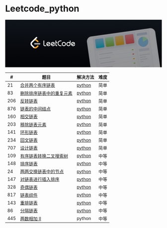 # Leetcode_python

![v2-8a0db15c769873f61adc572d10b83c2c_1200x500.jpg](https://github.com/WSCZou/Markdown-pic/blob/master/Leetcode_python/v2-8a0db15c769873f61adc572d10b83c2c_1200x500.jpg?raw=true)

| #    | 题目                                                         | 解决方法                                                     | 难度 |
| ---- | ------------------------------------------------------------ | ------------------------------------------------------------ | ---- |
| 21   | [合并两个有序链表](<https://leetcode-cn.com/problems/merge-two-sorted-lists/>) | [python](<https://github.com/WSCZou/Leetcode_python/blob/master/21_mergetwosortedlist/21_mergetwosortedlist.md>) | 简单 |
| 83   | [删除排序链表中的重复元素](<https://leetcode-cn.com/problems/remove-duplicates-from-sorted-list/>) | [python](<https://github.com/WSCZou/Leetcode_python/blob/master/83_RemoveDuplicatesfromSortedList/83_RemoveDuplicatesfromSortedList.md>) | 简单 |
| 206  | [反转链表](<https://leetcode-cn.com/problems/reverse-linked-list/>) | [python](<https://github.com/WSCZou/Leetcode_python/blob/master/206_ReverseLinkedList/206_ReverseLinkedList.md>) | 简单 |
| 876  | [链表的中间结点](https://leetcode-cn.com/problems/middle-of-the-linked-list/) | [python](<https://github.com/WSCZou/Leetcode_python/blob/master/876_MiddleoftheLinkedList/876_MiddleoftheLinkedList.md>) | 简单 |
| 160  | [相交链表](https://leetcode-cn.com/problems/intersection-of-two-linked-lists/) | [python](<https://github.com/WSCZou/Leetcode_python/blob/master/160_IntersectionofTwoLinkedLists/160_IntersectionofTwoLinkedLists.md>) | 简单 |
| 203  | [移除链表元素](https://leetcode-cn.com/problems/remove-linked-list-elements/) | [python](<https://github.com/WSCZou/Leetcode_python/blob/master/203_RemoveLinkedListElements/203_RemoveLinkedListElements.md>) | 简单 |
| 141  | [环形链表](https://leetcode-cn.com/problems/linked-list-cycle/) | [python](<https://github.com/WSCZou/Leetcode_python/blob/master/141._LinkedListCycle/141_LinkedListCycle.md>) | 简单 |
| 234  | [回文链表](https://leetcode-cn.com/problems/palindrome-linked-list/) | [python](<https://github.com/WSCZou/Leetcode_python/blob/master/234._PalindromeLinkedList/234._PalindromeLinkedList.md>) | 简单 |
| 707  | [设计链表](https://leetcode-cn.com/problems/design-linked-list/) | [python](<https://github.com/WSCZou/Leetcode_python/blob/master/707_Design%20Linked%20List/707_Design%20Linked%20List.md>) | 简单 |
| 109  | [有序链表转换二叉搜索树](https://leetcode-cn.com/problems/convert-sorted-list-to-binary-search-tree/) | [python](<https://github.com/WSCZou/Leetcode_python/blob/master/109_Convert%20Sorted%20List%20to%20Binary%20Search%20Tree/109_Convert%20Sorted%20List%20to%20Binary%20Search%20Tree.md>) | 中等 |
| 148  | [排序链表](https://leetcode-cn.com/problems/sort-list/)      | [python](<https://github.com/WSCZou/Leetcode_python/blob/master/148_SortList/148_Sort%20List.md>) | 中等 |
| 24   | [两两交换链表中的节点](https://leetcode-cn.com/problems/swap-nodes-in-pairs/) | [python](<https://github.com/WSCZou/Leetcode_python/blob/master/24_SwapNodesinPairs/24_SwapNodesinPairs.md>) | 中等 |
| 147  | [对链表进行插入排序](https://leetcode-cn.com/problems/insertion-sort-list/) | [python](<https://github.com/WSCZou/Leetcode_python/blob/master/147_Insertion%20Sort%20List/147_InsertionSortList.md>) | 中等 |
| 328  | [奇偶链表](https://leetcode-cn.com/problems/odd-even-linked-list/) | [python](<https://github.com/WSCZou/Leetcode_python/blob/master/328_OddEvenLinkedList/328_OddEvenLinkedList.md>) | 中等 |
| 817  | [链表组件](https://leetcode-cn.com/problems/linked-list-components/) | [python](<https://github.com/WSCZou/Leetcode_python/blob/master/817_LinkedListComponents/817_LinkedListComponents.md>) | 中等 |
| 143  | [重排链表](https://leetcode-cn.com/problems/reorder-list/)   | [python](<https://github.com/WSCZou/Leetcode_python/blob/master/143_ReorderList/143_ReorderList.md>) | 中等 |
| 86   | [分隔链表](https://leetcode-cn.com/problems/partition-list/) | [python](<https://github.com/WSCZou/Leetcode_python/blob/master/86_PartitionList/86_PartitionList.md>) | 中等 |
| 445  | [两数相加 II](https://leetcode-cn.com/problems/add-two-numbers-ii/) | python                                                       | 中等 |

